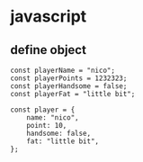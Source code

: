 # javascript

## define object

```
const playerName = "nico";  
const playerPoints = 1232323;  
const playerHandsome = false;
const playerFat = "little bit";

const player = {
    name: "nico",
    point: 10,
    handsome: false,
    fat: "little bit",
};
```
